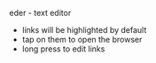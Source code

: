 eder - text editor

- links will be highlighted by default
- tap on them to open the browser
- long press to edit links
